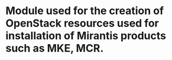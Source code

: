 # Module used for the creation of OpenStack resources used for installation of Mirantis products such as MKE, MCR.